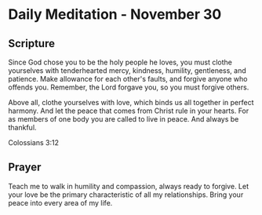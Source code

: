 # Daily Meditation - November 30

## Scripture

Since God chose you to be the holy people he loves, you must clothe yourselves with tenderhearted
mercy, kindness, humility, gentleness, and patience. Make allowance for each other's faults, and
forgive anyone who offends you. Remember, the Lord forgave you, so you must forgive others. 

Above all, clothe yourselves with love, which binds us all together in perfect harmony. And let the
peace that comes from Christ rule in your hearts. For as members of one body you are called to live
in peace. And always be thankful.

Colossians 3:12


## Prayer

Teach me to walk in humility and compassion, always ready to forgive.  Let your love be the primary
characteristic of all my relationships.  Bring your peace into every area of my life.

